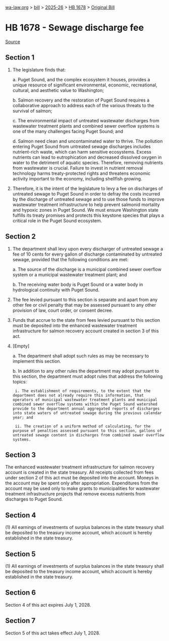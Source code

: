 [wa-law.org](/) > [bill](/bill/) > [2025-26](/bill/2025-26/) > [HB 1678](/bill/2025-26/hb/1678/) > [Original Bill](/bill/2025-26/hb/1678/1/)

# HB 1678 - Sewage discharge fee

[Source](http://lawfilesext.leg.wa.gov/biennium/2025-26/Pdf/Bills/House%20Bills/1678.pdf)

## Section 1
1. The legislature finds that:

    a. Puget Sound, and the complex ecosystem it houses, provides a unique resource of significant environmental, economic, recreational, cultural, and aesthetic value to Washington;

    b. Salmon recovery and the restoration of Puget Sound requires a collaborative approach to address each of the various threats to the survival of salmon;

    c. The environmental impact of untreated wastewater discharges from wastewater treatment plants and combined sewer overflow systems is one of the many challenges facing Puget Sound; and

    d. Salmon need clean and uncontaminated water to thrive. The pollution entering Puget Sound from untreated sewage discharges includes nutrient-rich waste, which can harm sensitive ecosystems. Excess nutrients can lead to eutrophication and decreased dissolved oxygen in water to the detriment of aquatic species. Therefore, removing nutrients from wastewater is crucial. Failure to invest in nutrient removal technology harms treaty-protected rights and threatens economic activity important to the economy, including shellfish growing.

2. Therefore, it is the intent of the legislature to levy a fee on discharges of untreated sewage to Puget Sound in order to defray the costs incurred by the discharge of untreated sewage and to use those funds to improve wastewater treatment infrastructure to help prevent salmonid mortality and hypoxic zones in Puget Sound. We must ensure Washington state fulfills its treaty promises and protects this keystone species that plays a critical role in the Puget Sound ecosystem.

## Section 2
1. The department shall levy upon every discharger of untreated sewage a fee of 10 cents for every gallon of discharge contaminated by untreated sewage, provided that the following conditions are met:

    a. The source of the discharge is a municipal combined sewer overflow system or a municipal wastewater treatment plant; and

    b. The receiving water body is Puget Sound or a water body in hydrological continuity with Puget Sound.

2. The fee levied pursuant to this section is separate and apart from any other fee or civil penalty that may be assessed pursuant to any other provision of law, court order, or consent decree.

3. Funds that accrue to the state from fees levied pursuant to this section must be deposited into the enhanced wastewater treatment infrastructure for salmon recovery account created in section 3 of this act.

4. [Empty]

    a. The department shall adopt such rules as may be necessary to implement this section.

    b. In addition to any other rules the department may adopt pursuant to this section, the department must adopt rules that address the following topics:

        i. The establishment of requirements, to the extent that the department does not already require this information, that operators of municipal wastewater treatment plants and municipal combined sewer overflow systems within the Puget Sound watershed provide to the department annual aggregated reports of discharges into state waters of untreated sewage during the previous calendar year; and

        ii. The creation of a uniform method of calculating, for the purpose of penalties assessed pursuant to this section, gallons of untreated sewage content in discharges from combined sewer overflow systems.

## Section 3
The enhanced wastewater treatment infrastructure for salmon recovery account is created in the state treasury. All receipts collected from fees under section 2 of this act must be deposited into the account. Moneys in the account may be spent only after appropriation. Expenditures from the account may be used only to make grants to municipalities for wastewater treatment infrastructure projects that remove excess nutrients from discharges to Puget Sound.

## Section 4
(1) All earnings of investments of surplus balances in the state treasury shall be deposited to the treasury income account, which account is hereby established in the state treasury.

## Section 5
(1) All earnings of investments of surplus balances in the state treasury shall be deposited to the treasury income account, which account is hereby established in the state treasury.

## Section 6
Section 4 of this act expires July 1, 2028.

## Section 7
Section 5 of this act takes effect July 1, 2028.
